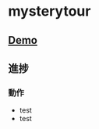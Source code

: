 # mysterytour

## <a href="https://taroosg.github.io/mysterytour/" target="_blank">Demo</a>

## 進捗
### 動作
- test
- test

